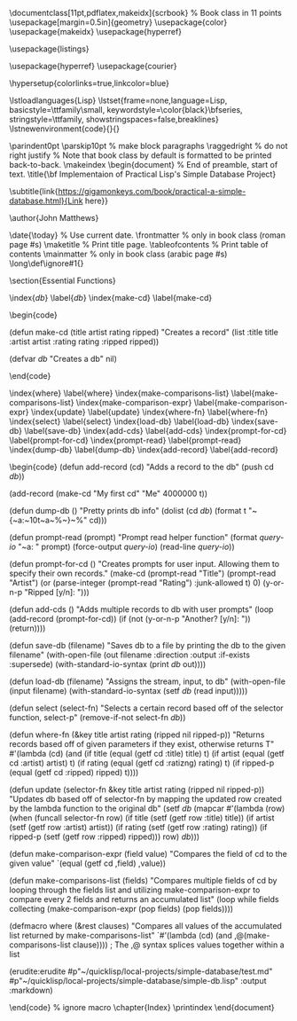 \documentclass[11pt,pdflatex,makeidx]{scrbook}   % Book class in 11 points
\usepackage[margin=0.5in]{geometry}
\usepackage{color}
\usepackage{makeidx}
\usepackage{hyperref}

\usepackage{listings}

\usepackage{hyperref}
\usepackage{courier}

\hypersetup{colorlinks=true,linkcolor=blue}

\lstloadlanguages{Lisp}
\lstset{frame=none,language=Lisp,
  basicstyle=\ttfamily\small,
  keywordstyle=\color{black}\bfseries,
  stringstyle=\ttfamily,
  showstringspaces=false,breaklines}
\lstnewenvironment{code}{}{}

\parindent0pt  \parskip10pt             % make block paragraphs
\raggedright                            % do not right justify
% Note that book class by default is formatted to be printed back-to-back.
\makeindex
\begin{document}                        % End of preamble, start of text.
\title{\bf Implementaion of Practical Lisp's Simple Database Project}

\subtitle{link{https://gigamonkeys.com/book/practical-a-simple-database.html}{Link here}}


\author{John Matthews}

\date{\today}                           %   Use current date.
\frontmatter                            % only in book class (roman page #s)
\maketitle                              % Print title page.
\tableofcontents                        % Print table of contents
\mainmatter                             % only in book class (arabic page #s)
\long\def\ignore#1{}




\section{Essential Functions}

\index{*db*}
\label{*db*}
\index{make-cd}
\label{make-cd}

\begin{code}

(defun make-cd (title artist rating ripped)
  "Creates a record"
  (list :title title :artist artist :rating rating :ripped ripped))

(defvar *db*
  "Creates a db"
  nil)

\end{code}



\index{where}
\label{where}
\index{make-comparisons-list}
\label{make-comparisons-list}
\index{make-comparison-expr}
\label{make-comparison-expr}
\index{update}
\label{update}
\index{where-fn}
\label{where-fn}
\index{select}
\label{select}
\index{load-db}
\label{load-db}
\index{save-db}
\label{save-db}
\index{add-cds}
\label{add-cds}
\index{prompt-for-cd}
\label{prompt-for-cd}
\index{prompt-read}
\label{prompt-read}
\index{dump-db}
\label{dump-db}
\index{add-record}
\label{add-record}

\begin{code}
(defun add-record (cd)
  "Adds a record to the db" 
  (push cd *db*))

(add-record (make-cd "My first cd" "Me" 4000000 t))

(defun dump-db ()
  "Pretty prints db info"
  (dolist (cd *db*)
    (format t "~{~a:~10t~a~%~}~%" cd)))

(defun prompt-read (prompt)
  "Prompt read helper function"
  (format *query-io* "~a: " prompt)
  (force-output *query-io*)
  (read-line *query-io*))

(defun prompt-for-cd ()
  "Creates prompts for user input. Allowing them to
specify their own records."
  (make-cd
   (prompt-read "Title")
   (prompt-read "Artist")
   (or (parse-integer (prompt-read "Rating") :junk-allowed t) 0)
   (y-or-n-p "Ripped [y/n]: ")))

(defun add-cds ()
  "Adds multiple records to db with user prompts"
  (loop (add-record (prompt-for-cd))
        (if (not (y-or-n-p "Another? [y/n]: "))
            (return))))

(defun save-db (filename)
  "Saves db to a file by printing the db to the given filename"
  (with-open-file (out filename
                       :direction :output
                       :if-exists :supersede)
    (with-standard-io-syntax 
      (print *db* out))))

(defun load-db (filename)
  "Assigns the stream, input, to db"
  (with-open-file (input filename)
    (with-standard-io-syntax 
      (setf *db* (read input)))))

(defun select (select-fn)
  "Selects a certain record based off of the selector function, select-p"
  (remove-if-not select-fn *db*))

(defun where-fn (&key title artist rating (ripped nil ripped-p))
  "Returns records based off of given parameters if they exist, otherwise returns T"
  #'(lambda (cd)
      (and
       (if title 
           (equal (getf cd :title) title) 
           t)
       (if artist 
           (equal (getf cd :artist) artist) 
           t)
       (if rating 
           (equal (getf cd :ratizng) rating) 
           t)
       (if ripped-p 
           (equal (getf cd :ripped) ripped)
           t))))

(defun update (selector-fn &key title artist rating (ripped nil ripped-p))
  "Updates db based off of selector-fn by mapping the
 updated row created by the lambda function to the original db"
  (setf *db* 
        (mapcar 
         #'(lambda (row)
             (when (funcall selector-fn row)
               (if title
                   (setf (getf row :title) title))
               (if artist 
                   (setf (getf row :artist) artist))
               (if rating 
                   (setf (getf row :rating) rating))
               (if ripped-p
                   (setf (getf row :ripped) ripped)))
             row) *db*)))

(defun make-comparison-expr (field value)
  "Compares the field of cd to the given value"
  `(equal (getf cd ,field) ,value))

(defun make-comparisons-list (fields)
  "Compares multiple fields of cd by looping through the fields list 
and utilizing make-comparison-expr to compare every 2 fields
and returns an accumulated list"
  (loop while fields
        collecting (make-comparison-expr (pop fields) (pop fields))))

(defmacro where (&rest clauses)
  "Compares all values of the accumulated list returned by make-comparisons-list"
  `#'(lambda (cd) (and ,@(make-comparisons-list clause)))) ; The ,@ syntax splices values together within a list



(erudite:erudite #p"~/quicklisp/local-projects/simple-database/test.md" 
                 #p"~/quicklisp/local-projects/simple-database/simple-db.lisp"
                 :output :markdown)

\end{code}
                             % ignore macro
\chapter{Index}
\printindex
\end{document}
